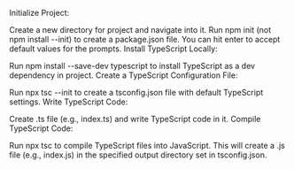 Initialize Project:

Create a new directory for project and navigate into it.
Run npm init (not npm install --init) to create a package.json file. You can hit enter to accept default values for the prompts.
Install TypeScript Locally:

Run npm install --save-dev typescript to install TypeScript as a dev dependency in project.
Create a TypeScript Configuration File:

Run npx tsc --init to create a tsconfig.json file with default TypeScript settings.
Write  TypeScript Code:

Create .ts file (e.g., index.ts) and write  TypeScript code in it.
Compile TypeScript Code:

Run npx tsc to compile  TypeScript files into JavaScript. This will create a .js file (e.g., index.js) in the specified output directory set in tsconfig.json.
